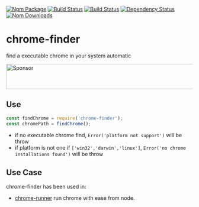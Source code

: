 [![Npm Package](https://img.shields.io/npm/v/chrome-finder.svg?style=flat-square)](https://www.npmjs.com/package/chrome-finder)
[![Build Status](https://img.shields.io/travis/gwuhaolin/chrome-finder.svg?style=flat-square)](https://travis-ci.org/gwuhaolin/chrome-finder)
[![Build Status](https://img.shields.io/appveyor/ci/gwuhaolin/chrome-finder.svg?style=flat-square)](https://ci.appveyor.com/project/gwuhaolin/chrome-finder)
[![Dependency Status](https://david-dm.org/gwuhaolin/chrome-finder.svg?style=flat-square)](https://npmjs.org/package/chrome-finder)
[![Npm Downloads](http://img.shields.io/npm/dm/chrome-finder.svg?style=flat-square)](https://www.npmjs.com/package/chrome-finder)

# chrome-finder 
find a executable chrome in your system automatic

<a target='_blank' rel='nofollow' href='https://app.codesponsor.io/link/3bvxELAxnq8r4wheFyRkED8U/gwuhaolin/chrome-finder'>
  <img alt='Sponsor' width='888' height='68' src='https://app.codesponsor.io/embed/3bvxELAxnq8r4wheFyRkED8U/gwuhaolin/chrome-finder.svg' />
</a>

## Use
```js
const findChrome = require('chrome-finder');
const chromePath = findChrome();
```
- if no executable chrome find, `Error('platform not support')` will be throw
- if platform is not one if `['win32','darwin','linux']`, `Error('no chrome installations found')` will be throw

## Use Case
chrome-finder has been used in:
- [chrome-runner](https://github.com/gwuhaolin/chrome-runner) run chrome with ease from node.
